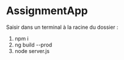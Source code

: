 # AssignmentApp

Saisir dans un terminal à la racine du dossier :

1. npm i
2. ng build --prod
3. node server.js